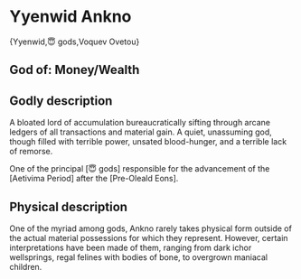 # Yyenwid Ankno

{Yyenwid,😇 gods,Voquev Ovetou}

## **God of:** Money/Wealth

## **Godly description**

A bloated lord of accumulation bureaucratically sifting through arcane ledgers of all transactions and material gain. A quiet, unassuming god, though filled with terrible power, unsated blood-hunger, and a terrible lack of remorse.

One of the principal [😇 gods] responsible for the advancement of the [Aetivima Period] after the [Pre-Oleald Eons].

## **Physical description**

One of the myriad among gods, Ankno rarely takes physical form outside of the actual material possessions for which they represent. However, certain interpretations have been made of them, ranging from dark ichor wellsprings, regal felines with bodies of bone, to overgrown maniacal children.
